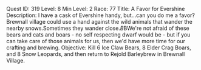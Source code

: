 Quest ID: 319
Level: 8
Min Level: 2
Race: 77
Title: A Favor for Evershine
Description: I have a cask of Evershine handy, but...can you do me a favor?Brewnall village could use a hand against the wild animals that wander the nearby snows.Sometimes they wander close.$B$BWe're not afraid of these bears and cats and boars - no self respecting dwarf would be - but if you can take care of those animals for us, then we'd have more time for our crafting and brewing.
Objective: Kill 6 Ice Claw Bears, 8 Elder Crag Boars, and 8 Snow Leopards, and then return to Rejold Barleybrew in Brewnall Village.
